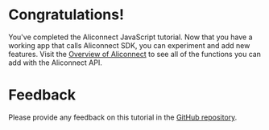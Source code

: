 # Congratulations!

  You've completed the Aliconnect JavaScript tutorial. Now that you have a working app that calls Aliconnect SDK, you can experiment and add new features. Visit the [Overview of Aliconnect](/sdk/wiki/overview) to see all of the functions you can add with the Aliconnect API.

# Feedback

  Please provide any feedback on this tutorial in the [GitHub repository](https://github.com/aliconnect/aim-training-javascript-spa.md).
